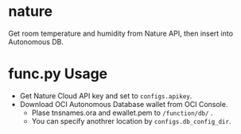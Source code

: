 # nature
Get room temperature and humidity from Nature API, then insert into Autonomous DB.

# func.py Usage 

* Get Nature Cloud API key and set to `configs.apikey`.
* Download OCI Autonomous Database wallet from OCI Console.
  * Plase tnsnames.ora and ewallet.pem to `/function/db/` .
  * You can specify anothrer location by  `configs.db_config_dir`.

